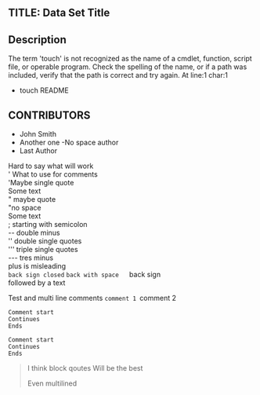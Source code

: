## TITLE: Data Set Title

## Description
The term 'touch' is not recognized as the name of a cmdlet, function, script file, or operable program. Check
the spelling of the name, or if a path was included, verify that the path is correct and try again.
At line:1 char:1
+ touch README

## CONTRIBUTORS
- John Smith
- Another one
-No space author
- Last Author

Hard to say what will work  
' What to use for comments  
'Maybe single quote  
Some text  
" maybe quote  
"no space  
Some text  
; starting with semicolon  
-- double minus  
'' double single quotes  
''' triple single quotes  
--- tres minus  
plus is misleading  
`back sign closed` 
` back with space   
`back sign  
followed by a text

Test and multi line comments
`comment 1
`comment 2

```
Comment start
Continues
Ends
``` 


```
Comment start
Continues
Ends
``` 

> I think block qoutes
> Will be the best
>
> Even multilined





